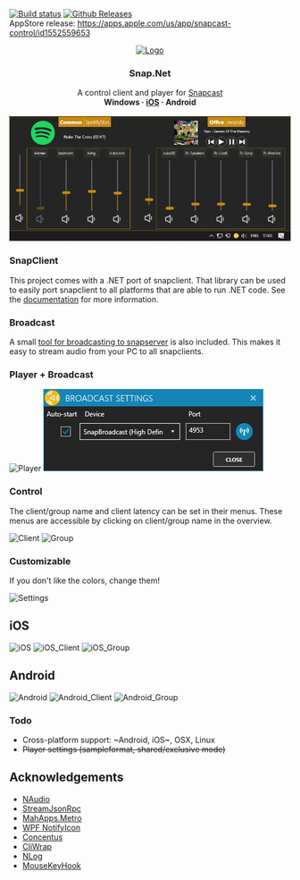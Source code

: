 [![Build status](https://ci.appveyor.com/api/projects/status/dpv9jhmife5m628r?svg=true)](https://ci.appveyor.com/project/stijnvdb88/snap-net) [![Github Releases](https://img.shields.io/github/release/stijnvdb88/Snap.Net.svg)](https://github.com/stijnvdb88/Snap.Net/releases)
<br />
AppStore release: https://apps.apple.com/us/app/snapcast-control/id1552559653<br />
<p align="center">
  <a href="https://github.com/stijnvdb88/Snap.Net">
    <img src="Assets/snapcast.png" alt="Logo" width="80" height="80">
  </a>

  <h3 align="center">Snap.Net</h3>

  <p align="center">
    A control client and player for <a href="https://github.com/badaix/snapcast">Snapcast</a>
    <br /><b>Windows &middot; <a href="https://apps.apple.com/us/app/snapcast-control/id1552559653">iOS</a> &middot; Android</b>
    <br />
    <br />
    <img src="https://github.com/stijnvdb88/Snap.Net/blob/master/Doc/Control.png?raw=true">
  </p>
</p>

### SnapClient ###

This project comes with a .NET port of snapclient. That library can be used to easily port snapclient to all platforms that are able to run .NET code.
See the [documentation](https://github.com/stijnvdb88/Snap.Net/blob/master/Snap.Net.SnapClient/README.md) for more information.

### Broadcast ###

A small [tool for broadcasting to snapserver](https://github.com/stijnvdb88/Snap.Net/blob/master/Snap.Net.Broadcast/README.md) is also included. This makes it easy to stream audio from your PC to all snapclients.

### Player + Broadcast ###

![Player](https://github.com/stijnvdb88/Snap.Net/blob/master/Doc/Player.png) ![Broadcast](https://github.com/stijnvdb88/Snap.Net/blob/master/Doc/Broadcast.png) 

### Control ###
The client/group name and client latency can be set in their menus. These menus are accessible by clicking on client/group name in the overview.

![Client](https://github.com/stijnvdb88/Snap.Net/blob/master/Doc/Client.png?raw=true)
![Group](https://github.com/stijnvdb88/Snap.Net/blob/master/Doc/Group.png?raw=true)

### Customizable ###
If you don't like the colors, change them!  

![Settings](https://github.com/stijnvdb88/Snap.Net/blob/master/Doc/Settings.png)

## iOS ##

![iOS](https://github.com/stijnvdb88/Snap.Net/blob/master/Doc/iOS.png?raw=true)
![iOS_Client](https://github.com/stijnvdb88/Snap.Net/blob/master/Doc/iOS_Client.png?raw=true)
![iOS_Group](https://github.com/stijnvdb88/Snap.Net/blob/master/Doc/iOS_Group.png?raw=true)

## Android ##

![Android](https://github.com/stijnvdb88/Snap.Net/blob/master/Doc/Android.png?raw=true)
![Android_Client](https://github.com/stijnvdb88/Snap.Net/blob/master/Doc/Android_Client.png?raw=true)
![Android_Group](https://github.com/stijnvdb88/Snap.Net/blob/master/Doc/Android_Group.png?raw=true)


### Todo ###
* Cross-platform support: ~Android, iOS~, OSX, Linux
* ~~Player settings (sampleformat, shared/exclusive mode)~~

## Acknowledgements
* [NAudio](https://github.com/naudio/NAudio)
* [StreamJsonRpc](https://github.com/microsoft/vs-streamjsonrpc)
* [MahApps.Metro](https://github.com/MahApps/MahApps.Metro)
* [WPF NotifyIcon](https://github.com/hardcodet/wpf-notifyicon)
* [Concentus](https://github.com/lostromb/concentus)
* [CliWrap](https://github.com/Tyrrrz/CliWrap)
* [NLog](https://nlog-project.org/)
* [MouseKeyHook](https://github.com/gmamaladze/globalmousekeyhook)
